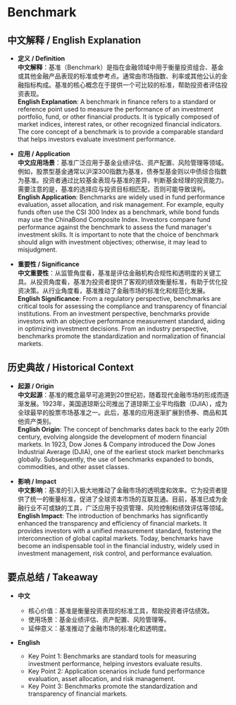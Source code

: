 # Benchmark

## 中文解释 / English Explanation

* **定义 / Definition**  
  **中文解释**：基准（Benchmark）是指在金融领域中用于衡量投资组合、基金或其他金融产品表现的标准或参考点。通常由市场指数、利率或其他公认的金融指标构成。基准的核心概念在于提供一个可比较的标准，帮助投资者评估投资表现。  
  **English Explanation**: A benchmark in finance refers to a standard or reference point used to measure the performance of an investment portfolio, fund, or other financial products. It is typically composed of market indices, interest rates, or other recognized financial indicators. The core concept of a benchmark is to provide a comparable standard that helps investors evaluate investment performance.

* **应用 / Application**  
  **中文应用场景**：基准广泛应用于基金业绩评估、资产配置、风险管理等领域。例如，股票型基金通常以沪深300指数为基准，债券型基金则以中债综合指数为基准。投资者通过比较基金表现与基准的差异，判断基金经理的投资能力。需要注意的是，基准的选择应与投资目标相匹配，否则可能导致误判。  
  **English Application**: Benchmarks are widely used in fund performance evaluation, asset allocation, and risk management. For example, equity funds often use the CSI 300 Index as a benchmark, while bond funds may use the ChinaBond Composite Index. Investors compare fund performance against the benchmark to assess the fund manager's investment skills. It is important to note that the choice of benchmark should align with investment objectives; otherwise, it may lead to misjudgment.

* **重要性 / Significance**  
  **中文重要性**：从监管角度看，基准是评估金融机构合规性和透明度的关键工具。从投资角度看，基准为投资者提供了客观的绩效衡量标准，有助于优化投资决策。从行业角度看，基准推动了金融市场的标准化和规范化发展。  
  **English Significance**: From a regulatory perspective, benchmarks are critical tools for assessing the compliance and transparency of financial institutions. From an investment perspective, benchmarks provide investors with an objective performance measurement standard, aiding in optimizing investment decisions. From an industry perspective, benchmarks promote the standardization and normalization of financial markets.

## 历史典故 / Historical Context

* **起源 / Origin**  
  **中文起源**：基准的概念最早可追溯到20世纪初，随着现代金融市场的形成而逐渐发展。1923年，美国道琼斯公司推出了道琼斯工业平均指数（DJIA），成为全球最早的股票市场基准之一。此后，基准的应用逐渐扩展到债券、商品和其他资产类别。  
  **English Origin**: The concept of benchmarks dates back to the early 20th century, evolving alongside the development of modern financial markets. In 1923, Dow Jones & Company introduced the Dow Jones Industrial Average (DJIA), one of the earliest stock market benchmarks globally. Subsequently, the use of benchmarks expanded to bonds, commodities, and other asset classes.

* **影响 / Impact**  
  **中文影响**：基准的引入极大地推动了金融市场的透明度和效率。它为投资者提供了统一的衡量标准，促进了全球资本市场的互联互通。目前，基准已成为金融行业不可或缺的工具，广泛应用于投资管理、风险控制和绩效评估等领域。  
  **English Impact**: The introduction of benchmarks has significantly enhanced the transparency and efficiency of financial markets. It provides investors with a unified measurement standard, fostering the interconnection of global capital markets. Today, benchmarks have become an indispensable tool in the financial industry, widely used in investment management, risk control, and performance evaluation.

## 要点总结 / Takeaway

* **中文**  
  - 核心价值：基准是衡量投资表现的标准工具，帮助投资者评估绩效。  
  - 使用场景：基金业绩评估、资产配置、风险管理等。  
  - 延伸意义：基准推动了金融市场的标准化和透明度。

* **English**  
  - Key Point 1: Benchmarks are standard tools for measuring investment performance, helping investors evaluate results.  
  - Key Point 2: Application scenarios include fund performance evaluation, asset allocation, and risk management.  
  - Key Point 3: Benchmarks promote the standardization and transparency of financial markets.